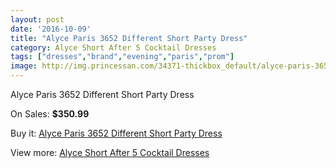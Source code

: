 ```yaml
---
layout: post
date: '2016-10-09'
title: "Alyce Paris 3652 Different Short Party Dress"
category: Alyce Short After 5 Cocktail Dresses
tags: ["dresses","brand","evening","paris","prom"]
image: http://img.princessan.com/34371-thickbox_default/alyce-paris-3652-different-short-party-dress.jpg
---
```

Alyce Paris 3652 Different Short Party Dress

On Sales: **$350.99**
<a href="https://www.princessan.com/en/16088-alyce-paris-3652-different-short-party-dress.html"><amp-img layout="responsive" width="600" height="600" src="//img.princessan.com/34371-thickbox_default/alyce-paris-3652-different-short-party-dress.jpg" alt="Alyce Paris 3652 Different Short Party Dress 0" /></a>

Buy it: [Alyce Paris 3652 Different Short Party Dress](https://www.princessan.com/en/16088-alyce-paris-3652-different-short-party-dress.html "Alyce Paris 3652 Different Short Party Dress")

View more: [Alyce Short After 5 Cocktail Dresses](https://www.princessan.com/en/132- "Alyce Short After 5 Cocktail Dresses")